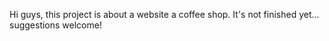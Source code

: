 Hi guys, this project is about a website a coffee shop. It's not finished yet... suggestions welcome!